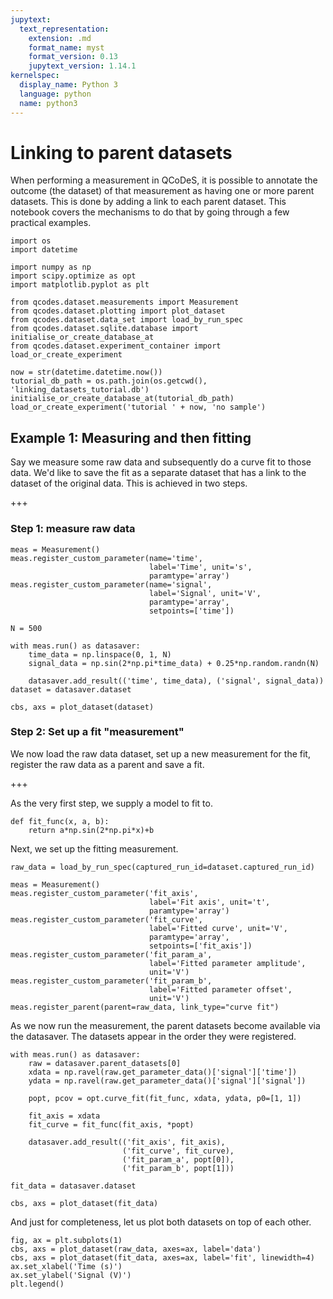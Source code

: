 ```yaml
---
jupytext:
  text_representation:
    extension: .md
    format_name: myst
    format_version: 0.13
    jupytext_version: 1.14.1
kernelspec:
  display_name: Python 3
  language: python
  name: python3
---
```


# Linking to parent datasets

When performing a measurement in QCoDeS, it is possible to annotate the outcome (the dataset) of that measurement as having one or more parent datasets. This is done by adding a link to each parent dataset. This notebook covers the mechanisms to do that by going through a few practical examples.

```{code-cell} ipython3
import os
import datetime

import numpy as np
import scipy.optimize as opt
import matplotlib.pyplot as plt

from qcodes.dataset.measurements import Measurement
from qcodes.dataset.plotting import plot_dataset
from qcodes.dataset.data_set import load_by_run_spec
from qcodes.dataset.sqlite.database import initialise_or_create_database_at
from qcodes.dataset.experiment_container import load_or_create_experiment
```

```{code-cell} ipython3
now = str(datetime.datetime.now())
tutorial_db_path = os.path.join(os.getcwd(), 'linking_datasets_tutorial.db')
initialise_or_create_database_at(tutorial_db_path)
load_or_create_experiment('tutorial ' + now, 'no sample')
```

## Example 1: Measuring and then fitting

Say we measure some raw data and subsequently do a curve fit to those data. We'd like to save the fit as a separate dataset that has a link to the dataset of the original data. This is achieved in two steps.

+++

### Step 1: measure raw data

```{code-cell} ipython3
meas = Measurement()
meas.register_custom_parameter(name='time',
                               label='Time', unit='s',
                               paramtype='array')
meas.register_custom_parameter(name='signal',
                               label='Signal', unit='V',
                               paramtype='array',
                               setpoints=['time'])

N = 500

with meas.run() as datasaver:
    time_data = np.linspace(0, 1, N)
    signal_data = np.sin(2*np.pi*time_data) + 0.25*np.random.randn(N)
    
    datasaver.add_result(('time', time_data), ('signal', signal_data))
dataset = datasaver.dataset
```

```{code-cell} ipython3
cbs, axs = plot_dataset(dataset)
```

### Step 2: Set up a fit "measurement"

We now load the raw data dataset, set up a new measurement for the fit, register the raw data as a parent and save a fit.

+++

As the very first step, we supply a model to fit to.

```{code-cell} ipython3
def fit_func(x, a, b):
    return a*np.sin(2*np.pi*x)+b
```

Next, we set up the fitting measurement.

```{code-cell} ipython3
raw_data = load_by_run_spec(captured_run_id=dataset.captured_run_id)

meas = Measurement()
meas.register_custom_parameter('fit_axis',
                               label='Fit axis', unit='t',
                               paramtype='array')
meas.register_custom_parameter('fit_curve',
                               label='Fitted curve', unit='V',
                               paramtype='array',
                               setpoints=['fit_axis'])
meas.register_custom_parameter('fit_param_a',
                               label='Fitted parameter amplitude',
                               unit='V')
meas.register_custom_parameter('fit_param_b',
                               label='Fitted parameter offset',
                               unit='V')
meas.register_parent(parent=raw_data, link_type="curve fit")
```

As we now run the measurement, the parent datasets become available via the datasaver. The datasets appear in the order they were registered.

```{code-cell} ipython3
with meas.run() as datasaver:
    raw = datasaver.parent_datasets[0]
    xdata = np.ravel(raw.get_parameter_data()['signal']['time'])
    ydata = np.ravel(raw.get_parameter_data()['signal']['signal'])
    
    popt, pcov = opt.curve_fit(fit_func, xdata, ydata, p0=[1, 1])
    
    fit_axis = xdata
    fit_curve = fit_func(fit_axis, *popt)
    
    datasaver.add_result(('fit_axis', fit_axis),
                         ('fit_curve', fit_curve),
                         ('fit_param_a', popt[0]),
                         ('fit_param_b', popt[1]))
    
fit_data = datasaver.dataset
```

```{code-cell} ipython3
cbs, axs = plot_dataset(fit_data)
```

And just for completeness, let us plot both datasets on top of each other.

```{code-cell} ipython3
fig, ax = plt.subplots(1)
cbs, axs = plot_dataset(raw_data, axes=ax, label='data')
cbs, axs = plot_dataset(fit_data, axes=ax, label='fit', linewidth=4)
ax.set_xlabel('Time (s)')
ax.set_ylabel('Signal (V)')
plt.legend()
```

